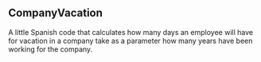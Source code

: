 ## CompanyVacation
A little Spanish code that calculates how many days an employee will have for vacation in a company take as a parameter how many years have been working for the company.

